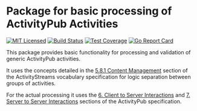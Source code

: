 # Package for basic processing of ActivityPub Activities 

[![MIT Licensed](https://img.shields.io/github/license/go-ap/processing.svg)](https://raw.githubusercontent.com/go-ap/processing/master/LICENSE)
[![Build Status](https://builds.sr.ht/~mariusor/processing.svg)](https://builds.sr.ht/~mariusor/processing)
[![Test Coverage](https://img.shields.io/codecov/c/github/go-ap/processing.svg)](https://codecov.io/gh/go-ap/processing)
[![Go Report Card](https://goreportcard.com/badge/github.com/go-ap/processing)](https://goreportcard.com/report/github.com/go-ap/processing)
<!-- [![Codacy Badge](https://api.codacy.com/project/badge/Grade/29664f7ae6c643bca76700143e912cd3)](https://www.codacy.com/app/go-ap/processing/dashboard) -->

This package provides basic functionality for processing and validation of generic ActivityPub activities.

It uses the concepts detailed in the [5.8.1 Content Management](https://www.w3.org/TR/activitystreams-vocabulary/#motivations) 
section of the ActivityStreams vocabulary specification for logic separation between groups of activities.
 
For the actual processing it uses the [6. Client to Server Interactions](https://www.w3.org/TR/activitypub/#client-to-server-interactions)
and [7. Server to Server Interactions](https://www.w3.org/TR/activitypub/#server-to-server-interactions) sections of the ActivityPub specification.
